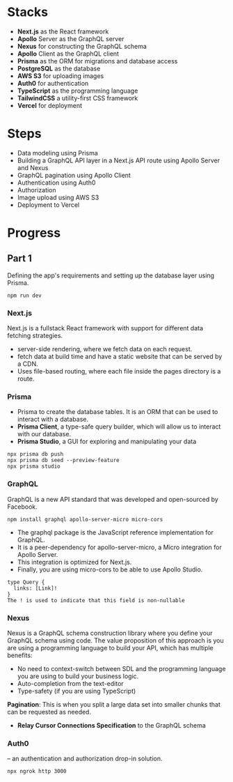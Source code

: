 # Stacks
- **Next.js** as the React framework
- **Apollo** Server as the GraphQL server
- **Nexus** for constructing the GraphQL schema
- **Apollo** Client as the GraphQL client
- **Prisma** as the ORM for migrations and database access
- **PostgreSQL** as the database
- **AWS S3** for uploading images
- **Auth0** for authentication
- **TypeScript** as the programming language
- **TailwindCSS** a utility-first CSS framework
- **Vercel** for deployment

# Steps

- Data modeling using Prisma
- Building a GraphQL API layer in a Next.js API route using Apollo Server and Nexus
- GraphQL pagination using Apollo Client
- Authentication using Auth0
- Authorization
- Image upload using AWS S3
- Deployment to Vercel

# Progress

## Part 1
Defining the app's requirements and setting up the database layer using Prisma.

```
npm run dev
```

### Next.js

Next.js is a fullstack React framework with support for different data fetching strategies. 

- server-side rendering, where we fetch data on each request.
- fetch data at build time and have a static website that can be served by a CDN.
- Uses file-based routing, where each file inside the pages directory is a route.


### Prisma 
- Prisma to create the database tables. It is an ORM that can be used to interact with a database.
- **Prisma Client**, a type-safe query builder, which will allow us to interact with our database.
- **Prisma Studio**, a GUI for exploring and manipulating your data

```
npx prisma db push
npx prisma db seed --preview-feature
npx prisma studio
```

### GraphQL 

GraphQL is a new API standard that was developed and open-sourced by Facebook.

```
npm install graphql apollo-server-micro micro-cors
```

- The graphql package is the JavaScript reference implementation for GraphQL. 
- It is a peer-dependency for apollo-server-micro, a Micro integration for Apollo Server. 
- This integration is optimized for Next.js. 
- Finally, you are using micro-cors to be able to use Apollo Studio.

```
type Query {
  links: [Link]!
}
The ! is used to indicate that this field is non-nullable
```

### Nexus
Nexus is a GraphQL schema construction library where you define your GraphQL schema using code. The value proposition of this approach is you are using a programming language to build your API, which has multiple benefits:
- No need to context-switch between SDL and the programming language you are using to build your business logic.
- Auto-completion from the text-editor
- Type-safety (if you are using TypeScript)

**Pagination**: This is when you split a large data set into smaller chunks that can be requested as needed.

- **Relay Cursor Connections Specification** to the GraphQL schema

### Auth0
– an authentication and authorization drop-in solution.

```
npx ngrok http 3000
```
